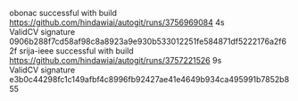 obonac successful with build https://github.com/hindawiai/autogit/runs/3756969084 4s <br> ValidCV signature 0906b288f7cd58af98c8a8923a9e930b533012251fe584871df5222176a2f62f
srija-ieee successful with build https://github.com/hindawiai/autogit/runs/3757221526 9s <br> ValidCV signature e3b0c44298fc1c149afbf4c8996fb92427ae41e4649b934ca495991b7852b855
